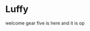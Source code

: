 # Luffy
welcome
gear five is here and it is op 
 
 
   
  
      
                       
                       
                                   
                                                    
                             
                                
                   
        
   
 
